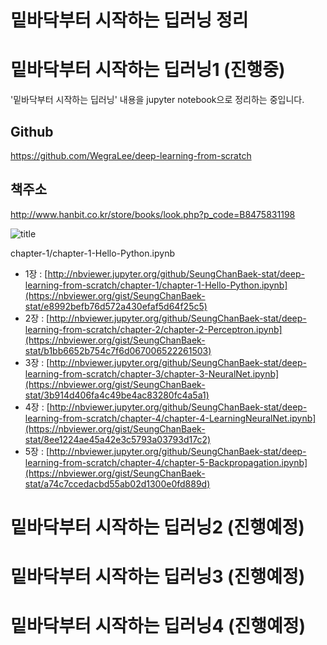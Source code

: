 # 밑바닥부터 시작하는 딥러닝 정리
    
# 밑바닥부터 시작하는 딥러닝1 (진행중)
    
'밑바닥부터 시작하는 딥러닝' 내용을 jupyter notebook으로 정리하는 중입니다.
    
## Github
    
https://github.com/WegraLee/deep-learning-from-scratch
    
## 책주소

http://www.hanbit.co.kr/store/books/look.php?p_code=B8475831198
    
![title](http://www.hanbit.co.kr/data/books/B8475831198_l.jpg)

chapter-1/chapter-1-Hello-Python.ipynb
    
- 1장 : [http://nbviewer.jupyter.org/github/SeungChanBaek-stat/deep-learning-from-scratch/chapter-1/chapter-1-Hello-Python.ipynb](https://nbviewer.org/gist/SeungChanBaek-stat/e8992befb76d572a430efaf5d64f25c5)
- 2장 : [http://nbviewer.jupyter.org/github/SeungChanBaek-stat/deep-learning-from-scratch/chapter-2/chapter-2-Perceptron.ipynb](https://nbviewer.org/gist/SeungChanBaek-stat/b1bb6652b754c7f6d067006522261503)
- 3장 : [http://nbviewer.jupyter.org/github/SeungChanBaek-stat/deep-learning-from-scratch/chapter-3/chapter-3-NeuralNet.ipynb](https://nbviewer.org/gist/SeungChanBaek-stat/3b914d406fa4c49be4ac83280fc4a5a1)
- 4장 : [http://nbviewer.jupyter.org/github/SeungChanBaek-stat/deep-learning-from-scratch/chapter-4/chapter-4-LearningNeuralNet.ipynb](https://nbviewer.org/gist/SeungChanBaek-stat/8ee1224ae45a42e3c5793a03793d17c2)
- 5장 : [http://nbviewer.jupyter.org/github/SeungChanBaek-stat/deep-learning-from-scratch/chapter-4/chapter-5-Backpropagation.ipynb](https://nbviewer.org/gist/SeungChanBaek-stat/a74c7ccedacbd55ab02d1300e0fd889d)


# 밑바닥부터 시작하는 딥러닝2 (진행예정)
# 밑바닥부터 시작하는 딥러닝3 (진행예정)
# 밑바닥부터 시작하는 딥러닝4 (진행예정)
